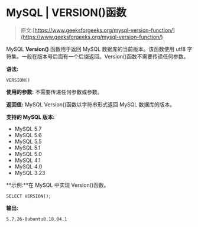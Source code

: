 # MySQL | VERSION()函数

> 原文:[https://www.geeksforgeeks.org/mysql-version-function/](https://www.geeksforgeeks.org/mysql-version-function/)

MySQL **Version()** 函数用于返回 MySQL 数据库的当前版本。该函数使用 utf8 字符集。一般在版本号后面有一个后缀返回。Version()函数不需要传递任何参数。

**语法:**

```
VERSION()
```

**使用的参数:**
不需要传递任何参数或参数。

**返回值:**
MySQL Version()函数以字符串形式返回 MySQL 数据库的版本。

**支持的 MySQL 版本:**

*   MySQL 5.7
*   MySQL 5.6
*   MySQL 5.5
*   MySQL 5.1
*   MySQL 5.0
*   MySQL 4.1
*   MySQL 4.0
*   MySQL 3.23

**示例:**在 MySQL 中实现 Version()函数。

```
SELECT VERSION(); 
```

**输出:**

```
5.7.26-0ubuntu0.18.04.1 
```